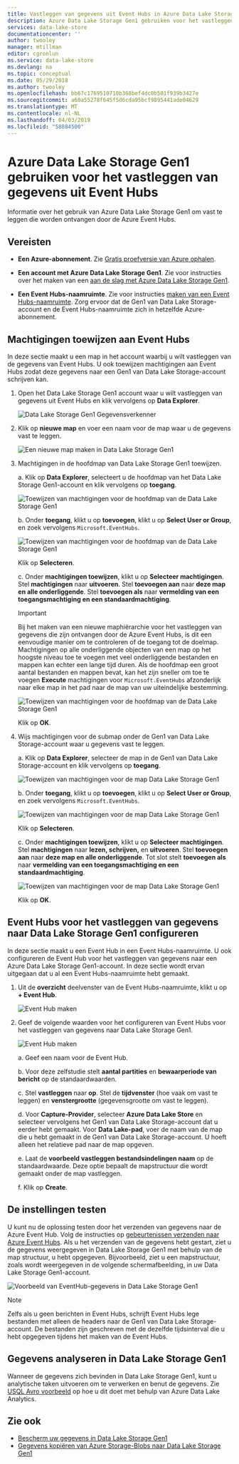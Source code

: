 ```yaml
---
title: Vastleggen van gegevens uit Event Hubs in Azure Data Lake Storage Gen1 | Microsoft Docs
description: Azure Data Lake Storage Gen1 gebruiken voor het vastleggen van gegevens uit Event Hubs
services: data-lake-store
documentationcenter: ''
author: twooley
manager: mtillman
editor: cgronlun
ms.service: data-lake-store
ms.devlang: na
ms.topic: conceptual
ms.date: 05/29/2018
ms.author: twooley
ms.openlocfilehash: bb67c1769510710b368bef4dc0b501f939b3427e
ms.sourcegitcommit: a60a55278f645f5d6cda95bcf9895441ade04629
ms.translationtype: MT
ms.contentlocale: nl-NL
ms.lasthandoff: 04/03/2019
ms.locfileid: "58884500"
---
```

# <a name="use-azure-data-lake-storage-gen1-to-capture-data-from-event-hubs"></a>Azure Data Lake Storage Gen1 gebruiken voor het vastleggen van gegevens uit Event Hubs

Informatie over het gebruik van Azure Data Lake Storage Gen1 om vast te leggen die worden ontvangen door de Azure Event Hubs.

## <a name="prerequisites"></a>Vereisten

* **Een Azure-abonnement**. Zie [Gratis proefversie van Azure ophalen](https://azure.microsoft.com/pricing/free-trial/).

* **Een account met Azure Data Lake Storage Gen1**. Zie voor instructies over het maken van een [aan de slag met Azure Data Lake Storage Gen1](data-lake-store-get-started-portal.md).

*  **Een Event Hubs-naamruimte**. Zie voor instructies [maken van een Event Hubs-naamruimte](../event-hubs/event-hubs-create.md#create-an-event-hubs-namespace). Zorg ervoor dat de Gen1 van Data Lake Storage-account en de Event Hubs-naamruimte zich in hetzelfde Azure-abonnement.


## <a name="assign-permissions-to-event-hubs"></a>Machtigingen toewijzen aan Event Hubs

In deze sectie maakt u een map in het account waarbij u wilt vastleggen van de gegevens van Event Hubs. U ook toewijzen machtigingen aan Event Hubs zodat deze gegevens naar een Gen1 van Data Lake Storage-account schrijven kan. 

1. Open het Data Lake Storage Gen1 account waar u wilt vastleggen van gegevens uit Event Hubs en klik vervolgens op **Data Explorer**.

    ![Data Lake Storage Gen1 Gegevensverkenner](./media/data-lake-store-archive-eventhub-capture/data-lake-store-open-data-explorer.png "Data Lake Storage Gen1 data explorer")

1.  Klik op **nieuwe map** en voer een naam voor de map waar u de gegevens vast te leggen.

    ![Een nieuwe map maken in Data Lake Storage Gen1](./media/data-lake-store-archive-eventhub-capture/data-lake-store-create-new-folder.png "een nieuwe map maken in Data Lake Storage Gen1")

1. Machtigingen in de hoofdmap van Data Lake Storage Gen1 toewijzen. 

    a. Klik op **Data Explorer**, selecteert u de hoofdmap van het Data Lake Storage Gen1-account en klik vervolgens op **toegang**.

    ![Toewijzen van machtigingen voor de hoofdmap van de Data Lake Storage Gen1](./media/data-lake-store-archive-eventhub-capture/data-lake-store-assign-permissions-to-root.png "machtigingen voor de hoofdmap van de Data Lake Storage Gen1 toewijzen")

    b. Onder **toegang**, klikt u op **toevoegen**, klikt u op **Select User or Group**, en zoek vervolgens `Microsoft.EventHubs`. 

    ![Toewijzen van machtigingen voor de hoofdmap van de Data Lake Storage Gen1](./media/data-lake-store-archive-eventhub-capture/data-lake-store-assign-eventhub-sp.png "machtigingen voor de hoofdmap van de Data Lake Storage Gen1 toewijzen")
    
    Klik op **Selecteren**.

    c. Onder **machtigingen toewijzen**, klikt u op **Selecteer machtigingen**. Stel **machtigingen** naar **uitvoeren**. Stel **toevoegen aan** naar **deze map en alle onderliggende**. Stel **toevoegen als** naar **vermelding van een toegangsmachtiging en een standaardmachtiging**.

    > [!IMPORTANT]
    > Bij het maken van een nieuwe maphiërarchie voor het vastleggen van gegevens die zijn ontvangen door de Azure Event Hubs, is dit een eenvoudige manier om te controleren of de toegang tot de doelmap.  Machtigingen op alle onderliggende objecten van een map op het hoogste niveau toe te voegen met veel onderliggende bestanden en mappen kan echter een lange tijd duren.  Als de hoofdmap een groot aantal bestanden en mappen bevat, kan het zijn sneller om toe te voegen **Execute** machtigingen voor `Microsoft.EventHubs` afzonderlijk naar elke map in het pad naar de map van uw uiteindelijke bestemming. 

    ![Toewijzen van machtigingen voor de hoofdmap van de Data Lake Storage Gen1](./media/data-lake-store-archive-eventhub-capture/data-lake-store-assign-eventhub-sp1.png "machtigingen voor de hoofdmap van de Data Lake Storage Gen1 toewijzen")

    Klik op **OK**.

1. Wijs machtigingen voor de submap onder de Gen1 van Data Lake Storage-account waar u gegevens vast te leggen.

    a. Klik op **Data Explorer**, selecteer de map in de Gen1 van Data Lake Storage-account en klik vervolgens op **toegang**.

    ![Toewijzen van machtigingen voor de map Data Lake Storage Gen1](./media/data-lake-store-archive-eventhub-capture/data-lake-store-assign-permissions-to-folder.png "machtigingen voor de map Data Lake Storage Gen1 toewijzen")

    b. Onder **toegang**, klikt u op **toevoegen**, klikt u op **Select User or Group**, en zoek vervolgens `Microsoft.EventHubs`. 

    ![Toewijzen van machtigingen voor de map Data Lake Storage Gen1](./media/data-lake-store-archive-eventhub-capture/data-lake-store-assign-eventhub-sp.png "machtigingen voor de map Data Lake Storage Gen1 toewijzen")
    
    Klik op **Selecteren**.

    c. Onder **machtigingen toewijzen**, klikt u op **Selecteer machtigingen**. Stel **machtigingen** naar **lezen, schrijven,** en **uitvoeren**. Stel **toevoegen aan** naar **deze map en alle onderliggende**. Tot slot stelt **toevoegen als** naar **vermelding van een toegangsmachtiging en een standaardmachtiging**.

    ![Toewijzen van machtigingen voor de map Data Lake Storage Gen1](./media/data-lake-store-archive-eventhub-capture/data-lake-store-assign-eventhub-sp-folder.png "machtigingen voor de map Data Lake Storage Gen1 toewijzen")
    
    Klik op **OK**. 

## <a name="configure-event-hubs-to-capture-data-to-data-lake-storage-gen1"></a>Event Hubs voor het vastleggen van gegevens naar Data Lake Storage Gen1 configureren

In deze sectie maakt u een Event Hub in een Event Hubs-naamruimte. U ook configureren de Event Hub voor het vastleggen van gegevens naar een Azure Data Lake Storage Gen1-account. In deze sectie wordt ervan uitgegaan dat u al een Event Hubs-naamruimte hebt gemaakt.

1. Uit de **overzicht** deelvenster van de Event Hubs-naamruimte, klikt u op **+ Event Hub**.

    ![Event Hub maken](./media/data-lake-store-archive-eventhub-capture/data-lake-store-create-event-hub.png "Event Hub maken")

1. Geef de volgende waarden voor het configureren van Event Hubs voor het vastleggen van gegevens naar Data Lake Storage Gen1.

    ![Event Hub maken](./media/data-lake-store-archive-eventhub-capture/data-lake-store-configure-eventhub.png "Event Hub maken")

    a. Geef een naam voor de Event Hub.
    
    b. Voor deze zelfstudie stelt **aantal partities** en **bewaarperiode van bericht** op de standaardwaarden.
    
    c. Stel **vastleggen** naar **op**. Stel de **tijdvenster** (hoe vaak om vast te leggen) en **venstergrootte** (gegevensgrootte om vast te leggen). 
    
    d. Voor **Capture-Provider**, selecteer **Azure Data Lake Store** en selecteer vervolgens het Gen1 van Data Lake Storage-account dat u eerder hebt gemaakt. Voor **Data Lake-pad**, voer de naam van de map die u hebt gemaakt in de Gen1 van Data Lake Storage-account. U hoeft alleen het relatieve pad naar de map opgeven.

    e. Laat de **voorbeeld vastleggen bestandsindelingen naam** op de standaardwaarde. Deze optie bepaalt de mapstructuur die wordt gemaakt onder de map vastleggen.

    f. Klik op **Create**.

## <a name="test-the-setup"></a>De instellingen testen

U kunt nu de oplossing testen door het verzenden van gegevens naar de Azure Event Hub. Volg de instructies op [gebeurtenissen verzenden naar Azure Event Hubs](../event-hubs/event-hubs-dotnet-framework-getstarted-send.md). Als u het verzenden van de gegevens hebt gestart, ziet u de gegevens weergegeven in Data Lake Storage Gen1 met behulp van de map structuur, u hebt opgegeven. Bijvoorbeeld, ziet u een mapstructuur, zoals wordt weergegeven in de volgende schermafbeelding, in uw Data Lake Storage Gen1-account.

![Voorbeeld van EventHub-gegevens in Data Lake Storage Gen1](./media/data-lake-store-archive-eventhub-capture/data-lake-store-eventhub-data-sample.png "voorbeeld EventHub-gegevens in Data Lake Storage Gen1")

> [!NOTE]
> Zelfs als u geen berichten in Event Hubs, schrijft Event Hubs lege bestanden met alleen de headers naar de Gen1 van Data Lake Storage-account. De bestanden zijn geschreven met de dezelfde tijdsinterval die u hebt opgegeven tijdens het maken van de Event Hubs.
> 
>

## <a name="analyze-data-in-data-lake-storage-gen1"></a>Gegevens analyseren in Data Lake Storage Gen1

Wanneer de gegevens zich bevinden in Data Lake Storage Gen1, kunt u analytische taken uitvoeren om te verwerken en benut de gegevens. Zie [USQL Avro voorbeeld](https://github.com/Azure/usql/tree/master/Examples/AvroExamples) op hoe u dit doet met behulp van Azure Data Lake Analytics.
  

## <a name="see-also"></a>Zie ook
* [Bescherm uw gegevens in Data Lake Storage Gen1](data-lake-store-secure-data.md)
* [Gegevens kopiëren van Azure Storage-Blobs naar Data Lake Storage Gen1](data-lake-store-copy-data-azure-storage-blob.md)
